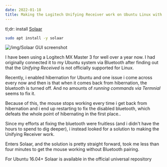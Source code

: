```yaml
---
date: 2022-01-18
title: Making the Logitech Unifying Receiver work on Ubuntu Linux with an MX Master 3 mouse
---
```


tl;dr: install [Solaar](https://pwr-solaar.github.io/Solaar/)

```bash
sudo apt install -y solaar
```

![/img/Solaar GUI screenshot](solaar-screenshot.png)

I have been using a Logitech MX Master 3 for well over a year now. I had originally connected it to my Ubuntu system via Bluetooth after finding out that the _Unifying Received_ is not officially supported for Linux.

Recently, i enabled hibernation for Ubuntu and one issue i come across every now and then is that when it comes back from hibernation, the bluetooth is turned off. And no amounts of _running commands via Termnial_ seems to fix it.

Because of this, the mouse stops working every time i get back from hibernation and i end up restarting to fix the disabled bluetooth, which defeats the whole point of hibernating in the first place..

Since my efforts at fixing the bluetooth were fruitless (and i didn't have the hours to spend to dig deeper), i instead looked for a solution to making the Unifying Receiver work.

Enters Solaar, and the solution is pretty straight forward, took me less than four minutes to get the mouse working without Bluetooth pairing.

For Ubuntu 16.04+ Solaar is available in the official universal repository
